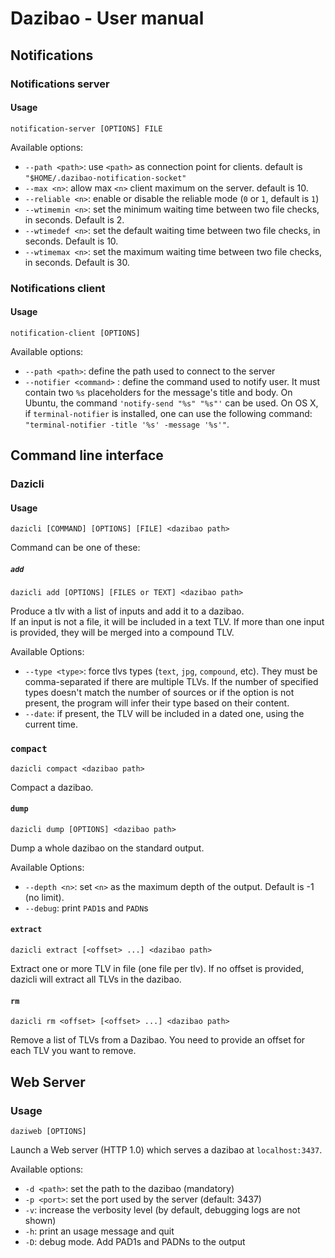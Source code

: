 # Dazibao - User manual

## Notifications

### Notifications server

#### Usage

```
notification-server [OPTIONS] FILE
```

Available options:

* `--path <path>`:  use `<path>` as connection point for clients. default is
  `"$HOME/.dazibao-notification-socket"`
* `--max <n>`: allow max `<n>` client maximum on the server. default is 10.
* `--reliable <n>`: enable or disable the reliable mode (`0` or `1`, default is
  `1`)
* `--wtimemin <n>`: set the minimum waiting time between two file checks, in
  seconds. Default is 2.
* `--wtimedef <n>`: set the default waiting time between two file checks, in
  seconds. Default is 10.
* `--wtimemax <n>`: set the maximum waiting time between two file checks, in
  seconds. Default is 30.

### Notifications client

#### Usage

```
notification-client [OPTIONS]
```

Available options:

* `--path <path>`: define the path used to connect to the server
* `--notifier <command>` : define the command used to notify user. It must
  contain two `%s` placeholders for the message's title and body. On Ubuntu,
  the command `'notify-send "%s" "%s"'` can be used. On OS X, if
  `terminal-notifier` is installed, one can use the following command:
  `"terminal-notifier -title '%s' -message '%s'"`.

## Command line interface

### Dazicli

#### Usage

```
dazicli [COMMAND] [OPTIONS] [FILE] <dazibao path>
```

Command can be one of these:

##### `add`

```
dazicli add [OPTIONS] [FILES or TEXT] <dazibao path>
```

Produce a tlv with a list of inputs and add it to a dazibao.  
If an input is not a file, it will be included in a text TLV.
If more than one input is provided, they will be merged into a compound TLV.

Available Options:

* `--type <type>`: force tlvs types (`text`, `jpg`, `compound`, etc). They must
  be comma-separated if there are multiple TLVs. If the number of specified
  types doesn't match the number of sources or if the option is not present,
  the program will infer their type based on their content.
* `--date`: if present, the TLV will be included in a dated one, using the
  current time.

### `compact`

```
dazicli compact <dazibao path>
```

Compact a dazibao.

#### `dump`

```
dazicli dump [OPTIONS] <dazibao path>
```

Dump a whole dazibao on the standard output.

Available Options:

* `--depth <n>`: set `<n>` as the maximum depth of the output. Default is -1
  (no limit).
* `--debug`: print `PAD1`s and `PADN`s

#### `extract`

```
dazicli extract [<offset> ...] <dazibao path>
```
Extract one or more TLV in file (one file per tlv).
If no offset is provided, dazicli will extract all TLVs in the dazibao.

#### `rm`

```
dazicli rm <offset> [<offset> ...] <dazibao path>
```

Remove a list of TLVs from a Dazibao. You need to provide an offset for each
TLV you want to remove.

## Web Server

### Usage

```
daziweb [OPTIONS]
```

Launch a Web server (HTTP 1.0) which serves a dazibao at `localhost:3437`.

Available options:

* `-d <path>`: set the path to the dazibao (mandatory)
* `-p <port>`: set the port used by the server (default: 3437)
* `-v`: increase the verbosity level (by default, debugging logs are not shown)
* `-h`: print an usage message and quit
* `-D`: debug mode. Add PAD1s and PADNs to the output
